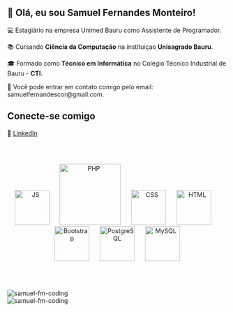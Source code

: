 <h2>👋 Olá, eu sou Samuel Fernandes Monteiro!</h2>

<p>💻 Estagiário na empresa Unimed Bauru como Assistente de Programador.</p>
<p>📚 Cursando <strong>Ciência da Computação</strong> na instituiçao <strong>Unisagrado Bauru</strong>.</p>
<p>🎓 Formado como <strong>Técnico em Informática</strong> no Colégio Técnico Industrial de Bauru - <strong>CTI</strong>.</p>
<p>📲 Você pode entrar em contato comigo pelo email: samuelfernandescor@gmail.com.</p>

## Conecte-se comigo
💼 [LinkedIn](https://www.linkedin.com/in/samuel-fernandes-51792b261)

<br><br>

<div align="center">
  <img src="https://api.iconify.design/logos:javascript.svg" alt="JS" width="80px">
  &nbsp;&nbsp;&nbsp;&nbsp;
  <img src="https://api.iconify.design/logos:php.svg" alt="PHP" width="140px">
  &nbsp;&nbsp;&nbsp;&nbsp;
  <img src="https://api.iconify.design/logos:css-3.svg" alt="CSS" width="80px;">
  &nbsp;&nbsp;&nbsp;&nbsp;
  <img src="https://api.iconify.design/logos:html-5.svg" alt="HTML" width="80px;">
  &nbsp;&nbsp;&nbsp;&nbsp;
  <img src="https://api.iconify.design/logos:bootstrap.svg" alt="Bootstrap" width="80px;">
  &nbsp;&nbsp;&nbsp;&nbsp;
  <img src="https://api.iconify.design/logos:postgresql.svg" alt="PostgreSQL" width="80px;">
  &nbsp;&nbsp;&nbsp;&nbsp;
  <img src="https://api.iconify.design/logos:mysql.svg" alt="MySQL" width="80px;">
</div>

<br><br>

<div align="center">
    <img align="left" src="https://github-readme-stats.vercel.app/api?username=samuel-fm-coding&show_icons=true&locale=pt-br&theme=dark" alt="samuel-fm-coding" />
</div>

<br />

<div align="center">
     <img align="left" src="https://github-readme-stats.vercel.app/api/top-langs?username=samuel-fm-coding&show_icons=true&locale=pt-br&layout=compact&theme=tokyonight" alt="samuel-fm-coding" />
</div>
